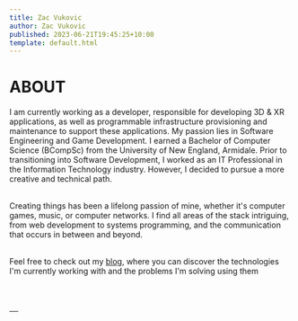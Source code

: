 ```yaml
---
title: Zac Vukovic
author: Zac Vukovic
published: 2023-06-21T19:45:25+10:00
template: default.html
---
```


# ABOUT

I am currently working as a developer, responsible for developing 3D & XR applications, as well as programmable infrastructure provisioning and maintenance to support these applications. My passion lies in Software Engineering and Game Development. I earned a Bachelor of Computer Science (BCompSc) from the University of New England, Armidale. Prior to transitioning into Software Development, I worked as an IT Professional in the Information Technology industry. However, I decided to pursue a more creative and technical path.<br /><br />

Creating things has been a lifelong passion of mine, whether it's computer games, music, or computer networks. I find all areas of the stack intriguing, from web development to systems programming, and the communication that occurs in between and beyond.<br /><br />

Feel free to check out my [blog](/blog), where you can discover the technologies I'm currently working with and the problems I'm solving using them<br /><br /><br />

<div class="icons">
    <a href="https://github.com/cyn1x">
        <img src="/img/svg/github.svg" alt="">
    </a>
    <a href="https://au.linkedin.com/in/zacvukovic/">
        <img src="/img/svg/linkedin.svg" alt="">
    </a>
    <a href="https://gitlab.com/cyn1x/">
        <img src="/img/svg/gitlab.svg" alt="">
    </a>
    <a href="https://bitbucket.org/cyn1x/">
        <img src="/img/svg/bitbucket.svg" alt="">
    </a>
    <a href="https://soundcloud.com/crackimus">
        <img src="/img/svg/soundcloud.svg" alt="">
    </a>
</div>
